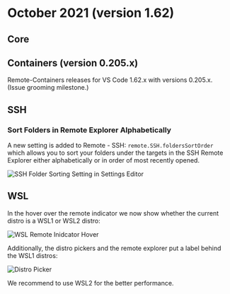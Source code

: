 # October 2021 (version 1.62)

## Core

## Containers (version 0.205.x)

Remote-Containers releases for VS Code 1.62.x with versions 0.205.x. (Issue grooming milestone.)

## SSH

### Sort Folders in Remote Explorer Alphabetically

A new setting is added to Remote - SSH: `remote.SSH.foldersSortOrder` which allows you to sort your folders under the targets in the SSH Remote Explorer either alphabetically or in order of most recently opened.

![SSH Folder Sorting Setting in Settings Editor](images/1_62/ssh-folder-sorting-setting.png)


## WSL

In the hover over the remote indicator we now show whether the current distro is a WSL1 or WSL2 distro:

![WSL Remote Inidcator Hover](images/1_62/wsl-remote-indicator-hover.png)


Additionally, the distro pickers and the remote explorer put a label behind the WSL1 distros:

![Distro Picker](images/1_62/distro-picker.png)

We recommend to use WSL2 for the better performance.